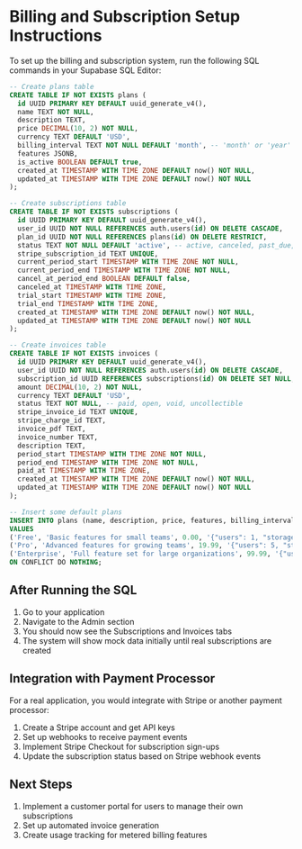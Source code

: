 # Billing and Subscription Setup Instructions

To set up the billing and subscription system, run the following SQL commands in your Supabase SQL Editor:

```sql
-- Create plans table
CREATE TABLE IF NOT EXISTS plans (
  id UUID PRIMARY KEY DEFAULT uuid_generate_v4(),
  name TEXT NOT NULL,
  description TEXT,
  price DECIMAL(10, 2) NOT NULL,
  currency TEXT DEFAULT 'USD',
  billing_interval TEXT NOT NULL DEFAULT 'month', -- 'month' or 'year'
  features JSONB,
  is_active BOOLEAN DEFAULT true,
  created_at TIMESTAMP WITH TIME ZONE DEFAULT now() NOT NULL,
  updated_at TIMESTAMP WITH TIME ZONE DEFAULT now() NOT NULL
);

-- Create subscriptions table
CREATE TABLE IF NOT EXISTS subscriptions (
  id UUID PRIMARY KEY DEFAULT uuid_generate_v4(),
  user_id UUID NOT NULL REFERENCES auth.users(id) ON DELETE CASCADE,
  plan_id UUID NOT NULL REFERENCES plans(id) ON DELETE RESTRICT,
  status TEXT NOT NULL DEFAULT 'active', -- active, canceled, past_due, etc.
  stripe_subscription_id TEXT UNIQUE,
  current_period_start TIMESTAMP WITH TIME ZONE NOT NULL,
  current_period_end TIMESTAMP WITH TIME ZONE NOT NULL,
  cancel_at_period_end BOOLEAN DEFAULT false,
  canceled_at TIMESTAMP WITH TIME ZONE,
  trial_start TIMESTAMP WITH TIME ZONE,
  trial_end TIMESTAMP WITH TIME ZONE,
  created_at TIMESTAMP WITH TIME ZONE DEFAULT now() NOT NULL,
  updated_at TIMESTAMP WITH TIME ZONE DEFAULT now() NOT NULL
);

-- Create invoices table
CREATE TABLE IF NOT EXISTS invoices (
  id UUID PRIMARY KEY DEFAULT uuid_generate_v4(),
  user_id UUID NOT NULL REFERENCES auth.users(id) ON DELETE CASCADE,
  subscription_id UUID REFERENCES subscriptions(id) ON DELETE SET NULL,
  amount DECIMAL(10, 2) NOT NULL,
  currency TEXT DEFAULT 'USD',
  status TEXT NOT NULL, -- paid, open, void, uncollectible
  stripe_invoice_id TEXT UNIQUE,
  stripe_charge_id TEXT,
  invoice_pdf TEXT,
  invoice_number TEXT,
  description TEXT,
  period_start TIMESTAMP WITH TIME ZONE NOT NULL,
  period_end TIMESTAMP WITH TIME ZONE NOT NULL,
  paid_at TIMESTAMP WITH TIME ZONE,
  created_at TIMESTAMP WITH TIME ZONE DEFAULT now() NOT NULL,
  updated_at TIMESTAMP WITH TIME ZONE DEFAULT now() NOT NULL
);

-- Insert some default plans
INSERT INTO plans (name, description, price, features, billing_interval) 
VALUES 
('Free', 'Basic features for small teams', 0.00, '{"users": 1, "storage": "1GB", "features": ["Basic search", "Document storage"]}', 'month'),
('Pro', 'Advanced features for growing teams', 19.99, '{"users": 5, "storage": "10GB", "features": ["Advanced search", "Document storage", "Team collaboration", "Priority support"]}', 'month'),
('Enterprise', 'Full feature set for large organizations', 99.99, '{"users": 20, "storage": "100GB", "features": ["Advanced search", "Document storage", "Team collaboration", "Priority support", "Custom integrations", "Dedicated account manager"]}', 'month')
ON CONFLICT DO NOTHING;
```

## After Running the SQL

1. Go to your application
2. Navigate to the Admin section
3. You should now see the Subscriptions and Invoices tabs
4. The system will show mock data initially until real subscriptions are created

## Integration with Payment Processor

For a real application, you would integrate with Stripe or another payment processor:

1. Create a Stripe account and get API keys
2. Set up webhooks to receive payment events
3. Implement Stripe Checkout for subscription sign-ups
4. Update the subscription status based on Stripe webhook events

## Next Steps

1. Implement a customer portal for users to manage their own subscriptions
2. Set up automated invoice generation
3. Create usage tracking for metered billing features 
